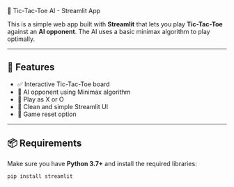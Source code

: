 🧠 Tic-Tac-Toe AI - Streamlit App

This is a simple web app built with **Streamlit** that lets you play **Tic-Tac-Toe** against an **AI opponent**. The AI uses a basic minimax algorithm to play optimally.

---

## 🚀 Features

- ✅ Interactive Tic-Tac-Toe board
- 🤖 AI opponent using Minimax algorithm
- 🧠 Play as X or O
- 🎨 Clean and simple Streamlit UI
- 🔄 Game reset option

---

## 📦 Requirements

Make sure you have **Python 3.7+** and install the required libraries:

```bash
pip install streamlit

